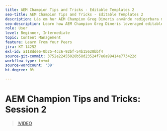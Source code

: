 ```yaml
---
title: AEM Champion Tips and Tricks - Editable Templates 2
seo-title: AEM Champion Tips and Tricks - Editable Templates 2
description: Läs om hur AEM Champion Greg Dimeris använde redigerbara mallar i AEM Sites. Granska dessa snabba tips och testa dem sedan i din instans redan idag.
seo-description: Learn how AEM Champion Greg Dimeris leveraged editable templates in AEM Sites. Review these quick tips and then give them a try in your instance today.
role: User
level: Beginner, Intermediate
topic: Content Management
feature: Learn From Your Peers
jira: KT-14252
exl-id: a118dde6-0b25-4cc6-92bf-54b15620bbf4
source-git-commit: 3752e22455020b58d23524f7e6a99414e773422d
workflow-type: tm+mt
source-wordcount: '39'
ht-degree: 0%

---
```


# AEM Champion Tips and Tricks: Session 2

>[!VIDEO](https://video.tv.adobe.com/v/3409427?quality=12&learn=on)
